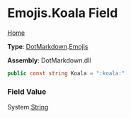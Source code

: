 # Emojis\.Koala Field

[Home](../../../README.md)

**Type**: [DotMarkdown](../../README.md)\.[Emojis](../README.md)

**Assembly**: DotMarkdown\.dll

```csharp
public const string Koala = ":koala:"
```

### Field Value

System\.[String](https://docs.microsoft.com/en-us/dotnet/api/system.string)